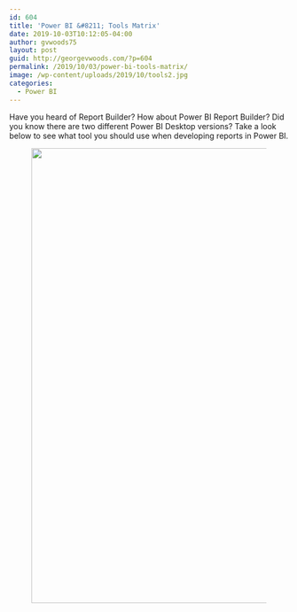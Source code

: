```yaml
---
id: 604
title: 'Power BI &#8211; Tools Matrix'
date: 2019-10-03T10:12:05-04:00
author: gvwoods75
layout: post
guid: http://georgevwoods.com/?p=604
permalink: /2019/10/03/power-bi-tools-matrix/
image: /wp-content/uploads/2019/10/tools2.jpg
categories:
  - Power BI
---
```

Have you heard of Report Builder? How about Power BI Report Builder? Did you know there are two different Power BI Desktop versions? Take a look below to see what tool you should use when developing reports in Power BI.<figure class="wp-block-image">

<img loading="lazy" width="1753" height="822" src="http://georgevwoods.com/wp-content/uploads/2019/10/tools-matrix.jpg" alt="" class="wp-image-605" srcset="http://georgevwoods.com/wp-content/uploads/2019/10/tools-matrix.jpg 1753w, http://georgevwoods.com/wp-content/uploads/2019/10/tools-matrix-300x141.jpg 300w, http://georgevwoods.com/wp-content/uploads/2019/10/tools-matrix-768x360.jpg 768w, http://georgevwoods.com/wp-content/uploads/2019/10/tools-matrix-1024x480.jpg 1024w" sizes="(max-width: 1753px) 100vw, 1753px" /> </figure>